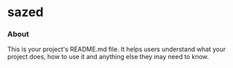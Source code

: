 sazed
=====

### About

This is your project's README.md file. It helps users understand what your
project does, how to use it and anything else they may need to know.